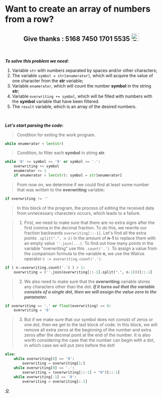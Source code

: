 # <p id="UP">Want to create an array of numbers from a row?</p>

## <p align="center">Give thanks : 5168 7450 1701 5535 <a href="https://en.privatbank.ua/all-ways-to-receive-send-an-international-transfer"><img src="https://upload.wikimedia.org/wikipedia/uk/f/ff/%D0%9B%D0%BE%D0%B3%D0%BE%D1%82%D0%B8%D0%BF_%D0%9F%D1%80%D0%B8%D0%B2%D0%B0%D1%8224.png" width = "25" alt="Privat Bank UA"> </a></p>

<br>

***To solve this problem we need:***
1. Variable `str` with numbers separated by spaces and/or other characters;
2. The variable `symbol = str[enumerator]`, which will acquire the value of one character from the __str__ variable;
3. Variable `enumerator`, which will count the number __symbol__ in the string __str__;
4. Variable `overwriting += symbol`, which will be filled with numbers with the __symbol__ variable that have been filtered.
5. The `result` variable, which is an array of the desired numbers.

<br>

***Let's start parsing the code:***
> Condition for exiting the work program.
```python
while enumerator < len(str)
```
> Condition, to filter each __symbol__ in string __str__.
```python
while '0' <= symbol <= '9' or symbol == '.':
    overwriting += symbol
    enumerator += 1
    if enumerator < len(str): symbol = str[enumerator]
```

> From now on, we determine if we could find at least some number that was written to the __overwriting__ variable:
```python
if overwriting != ''
```
> In this block of the program, the process of editing the received data from unnecessary characters occurs, which leads to a failure.

> 1. First, we need to make sure that there are no extra signs after the first comma in the decimal fraction.
> To do this, we rewrite our fraction backwards `overwriting[::-1]`. Let's find all the extra points `.split(".", n-1)` in the amount of __n-1__ to replace them with an empty value `''.join(...)`. To find out how many points in the variable "overwriting" use this `.count('.')`. To assign a value from the comparison formula to the variable __n__, we use the Walrus operator `n := overwriting.count('.')`.
```python 
if ( n:=overwriting.count('.') ) > 1: 
    overwriting = (''.join(overwriting[::-1].split(".", n-1)))[::-1] 
```
> 2. We also need to make sure that the __overwriting__ variable stores any characters other than the dot. ***If it turns out that the variable consists of a single dot, then we will assign the value zero to the parameter.***
```python 
if overwriting == '.' or float(overwriting) == 0: 
    overwriting = '0'
```
> 3. But if we make sure that our symbol does not consist of zeros or one dot, then we get to the last block of code. In this block, we will remove all extra zeros at the beginning of the number and extra zeros after the decimal point at the end of the number. It is also worth considering the case that the number can begin with a dot, in which case we will put zero before the dot!
```python 
else:                 
    while overwriting[0] == '0': 
        overwriting = overwriting[1:]
    while overwriting[0] == '.': 
        overwriting = (overwriting[::-1] + "0")[::-1]
    while overwriting[-1] == '0': 
        overwriting = overwriting[:-1]
```

[⇪](#UP)

